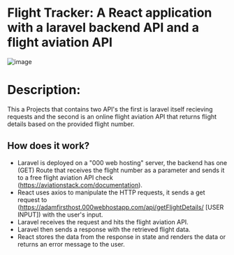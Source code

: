 # Flight Tracker: A React application with a laravel backend API and a flight aviation API
![image](https://user-images.githubusercontent.com/71829303/109085457-61de3000-7712-11eb-9cb3-0c47ab1529a4.png)

# Description:
This a Projects that contains two API's the first is laravel itself recieving requests and the second is an online flight aviation API that returns flight details based on the provided flight number.

## How does it work?
- Laravel is deployed on a "000 web hosting" server, the backend has one (GET) Route that receives the flight number as a parameter and sends it to a free flight aviation API check (https://aviationstack.com/documentation).
- React uses axios to manipulate the HTTP requests, it sends a get request to (https://adamfirsthost.000webhostapp.com/api/getFlightDetails/ [USER INPUT]) with the user's input.
- Laravel receives the request and hits the flight aviation API.
- Laravel then sends a response with the retrieved flight data.
- React stores the data from the response in state and renders the data or returns an error message to the user.
